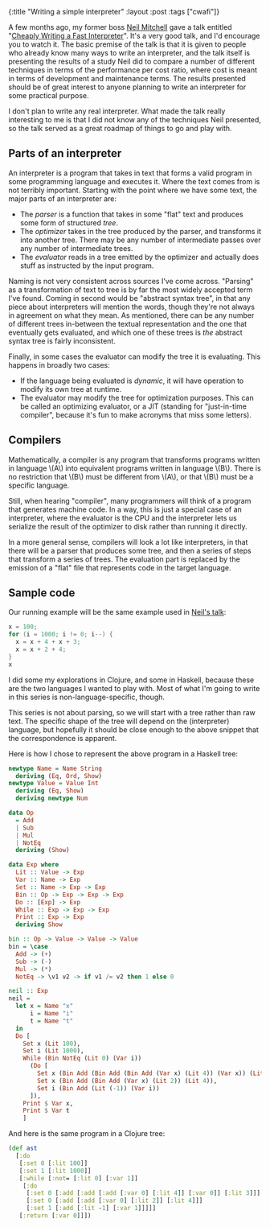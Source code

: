 {:title "Writing a simple interpreter"
 :layout :post
 :tags ["cwafi"]}

A few months ago, my former boss [Neil Mitchell][ndm] gave a talk entitled
"[Cheaply Writing a Fast Interpreter][cwafi]". It's a very good talk, and I'd
encourage you to watch it. The basic premise of the talk is that it is given to
people who already know many ways to write an interpreter, and the talk itself
is presenting the results of a study Neil did to compare a number of different
techniques in terms of the performance per cost ratio, where cost is meant in
terms of development and maintenance terms. The results presented should be of
great interest to anyone planning to write an interpreter for some practical
purpose.

I don't plan to write any real interpreter. What made the talk really
interesting to me is that I did not know any of the techniques Neil presented,
so the talk served as a great roadmap of things to go and play with.

## Parts of an interpreter

An interpreter is a program that takes in text that forms a valid program in
some programming language and executes it. Where the text comes from is not
terribly important. Starting with the point where we have some text, the major
parts of an interpreter are:

- The _parser_ is a function that takes in some "flat" text and produces some
  form of structured _tree_.
- The _optimizer_ takes in the tree produced by the parser, and transforms it
  into another tree. There may be any number of intermediate passes over any
  number of intermediate trees.
- The _evaluator_ reads in a tree emitted by the optimizer and actually does
  stuff as instructed by the input program.

Naming is not very consistent across sources I've come across. "Parsing" as a
transformation of text to tree is by far the most widely accepted term I've
found. Coming in second would be "abstract syntax tree", in that any piece
about interpreters will mention the words, though they're not always in
agreement on what they mean. As mentioned, there can be any number of different
trees in-between the textual representation and the one that eventually gets
evaluated, and which one of these trees is _the_ abstract syntax tree is fairly
inconsistent.

Finally, in some cases the evaluator can modify the tree it is evaluating. This
happens in broadly two cases:

- If the language being evaluated is _dynamic_, it will have operation to
  modify its own tree at runtime.
- The evaluator may modify the tree for optimization purposes. This can be
  called an optimizing evaluator, or a JIT (standing for "just-in-time
  compiler", because it's fun to make acronyms that miss some letters).

## Compilers

Mathematically, a compiler is any program that transforms programs written in
language \\(A\\) into equivalent programs written in language \\(B\\). There is
no restriction that \\(B\\) must be different from \\(A\\), or that \\(B\\)
must be a specific language.

Still, when hearing "compiler", many programmers will think of a program that
generates machine code. In a way, this is just a special case of an
interpreter, where the evaluator is the CPU and the interpreter lets us
serialize the result of the optimizer to disk rather than running it directly.

In a more general sense, compilers will look a lot like interpreters, in that
there will be a parser that produces some tree, and then a series of steps that
transform a series of trees. The evaluation part is replaced by the emission of
a "flat" file that represents code in the target language.

## Sample code

Our running example will be the same example used in [Neil's talk][cwafi]:

```c
x = 100;
for (i = 1000; i != 0; i--) {
  x = x + 4 + x + 3;
  x = x + 2 + 4;
}
x
```

I did some my explorations in Clojure, and some in Haskell, because these are
the two languages I wanted to play with. Most of what I'm going to write in
this series is non-language-specific, though.

This series is not about parsing, so we will start with a tree rather than raw
text. The specific shape of the tree will depend on the (interpreter) language,
but hopefully it should be close enough to the above snippet that the
correspondence is apparent.

Here is how I chose to represent the above program in a Haskell tree:

```haskell
newtype Name = Name String
  deriving (Eq, Ord, Show)
newtype Value = Value Int
  deriving (Eq, Show)
  deriving newtype Num

data Op
  = Add
  | Sub
  | Mul
  | NotEq
  deriving (Show)

data Exp where
  Lit :: Value -> Exp
  Var :: Name -> Exp
  Set :: Name -> Exp -> Exp
  Bin :: Op -> Exp -> Exp -> Exp
  Do :: [Exp] -> Exp
  While :: Exp -> Exp -> Exp
  Print :: Exp -> Exp
  deriving Show

bin :: Op -> Value -> Value -> Value
bin = \case
  Add -> (+)
  Sub -> (-)
  Mul -> (*)
  NotEq -> \v1 v2 -> if v1 /= v2 then 1 else 0

neil :: Exp
neil =
  let x = Name "x"
      i = Name "i"
      t = Name "t"
  in
  Do [
    Set x (Lit 100),
    Set i (Lit 1000),
    While (Bin NotEq (Lit 0) (Var i))
      (Do [
        Set x (Bin Add (Bin Add (Bin Add (Var x) (Lit 4)) (Var x)) (Lit 3)),
        Set x (Bin Add (Bin Add (Var x) (Lit 2)) (Lit 4)),
        Set i (Bin Add (Lit (-1)) (Var i))
      ]),
    Print $ Var x,
    Print $ Var t
    ]
```

And here is the same program in a Clojure tree:

```clojure
(def ast
  [:do
   [:set 0 [:lit 100]]
   [:set 1 [:lit 1000]]
   [:while [:not= [:lit 0] [:var 1]]
    [:do
     [:set 0 [:add [:add [:add [:var 0] [:lit 4]] [:var 0]] [:lit 3]]]
     [:set 0 [:add [:add [:var 0] [:lit 2]] [:lit 4]]]
     [:set 1 [:add [:lit -1] [:var 1]]]]]
   [:return [:var 0]]])
```



[ndm]: https://ndmitchell.com
[cwafi]: https://www.youtube.com/watch?v=V8dnIw3amLA
